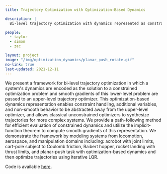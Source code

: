 ```yaml
---
title: Trajectory Optimization with Optimization-Based Dynamics

description: |
  Bi-level trajectory optimization with dynamics represented as constrained optimization problems.

people:
  - taylor
  - simon
  - zac

layout: project
image: "/img/optimization_dynamics/planar_push_rotate.gif"
no-link: true
last-updated: 2021-12-11
---
```

We present a framework for bi-level trajectory optimization in which a system's dynamics are encoded as the solution to a constrained optimization problem and smooth gradients of this lower-level problem are passed to an upper-level trajectory optimizer. This optimization-based dynamics representation enables constraint handling, additional variables, and non-smooth behavior to be abstracted away from the upper-level optimizer, and allows classical unconstrained optimizers to synthesize trajectories for more complex systems. We provide a path-following method for efficient evaluation of constrained dynamics and utilize the implicit-function theorem to compute smooth gradients of this representation. We demonstrate the framework by modeling systems from locomotion, aerospace, and manipulation domains including: acrobot with joint limits, cart-pole subject to Coulomb friction, Raibert hopper, rocket landing with thrust limits, and planar-push task with optimization-based dynamics and then optimize trajectories using iterative LQR.

Code is available [here](https://github.com/thowell/optimization_dynamics).


